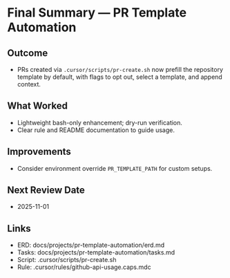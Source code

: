 # Final Summary — PR Template Automation

## Outcome

- PRs created via `.cursor/scripts/pr-create.sh` now prefill the repository template by default, with flags to opt out, select a template, and append context.

## What Worked

- Lightweight bash-only enhancement; dry-run verification.
- Clear rule and README documentation to guide usage.

## Improvements

- Consider environment override `PR_TEMPLATE_PATH` for custom setups.

## Next Review Date

- 2025-11-01

## Links

- ERD: docs/projects/pr-template-automation/erd.md
- Tasks: docs/projects/pr-template-automation/tasks.md
- Script: .cursor/scripts/pr-create.sh
- Rule: .cursor/rules/github-api-usage.caps.mdc
